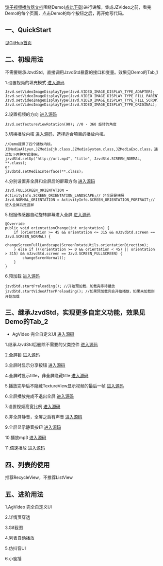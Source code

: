 [饺子视频播放器文档](https://github.com/Jzvd/JZVideo)围绕Demo([点此下载](https://github.com/Jzvd/JZVideo/releases))进行讲解。集成JZVideo之前，看完Demo的每个页面，点击Demo的每个按钮之后，再开始写代码。

## 一、QuickStart

[见GitHub首页](https://github.com/Jzvd/JZVideo)

## 二、初级用法

不需要继承JzvdStd，直接调用JzvdStd暴露的接口和变量。效果见Demo的Tab_1

1.设置视频的填充模式 [进入源码](https://github.com/Jzvd/JZVideo/blob/develop/demo/src/main/java/cn/jzvd/demo/Tab_1_Basic/RotationVideoSizeActivity.java)

```
Jzvd.setVideoImageDisplayType(Jzvd.VIDEO_IMAGE_DISPLAY_TYPE_ADAPTER);
Jzvd.setVideoImageDisplayType(Jzvd.VIDEO_IMAGE_DISPLAY_TYPE_FILL_PARENT);
Jzvd.setVideoImageDisplayType(Jzvd.VIDEO_IMAGE_DISPLAY_TYPE_FILL_SCROP);
Jzvd.setVideoImageDisplayType(Jzvd.VIDEO_IMAGE_DISPLAY_TYPE_ORIGINAL);
```

2.设置视频的方向 [进入源码](https://github.com/Jzvd/JZVideo/blob/develop/demo/src/main/java/cn/jzvd/demo/Tab_1_Basic/RotationVideoSizeActivity.java)

```
Jzvd.setTextureViewRotation(90); //0 - 360 旋转的角度
```

3.切换播放内核 [进入源码](https://github.com/Jzvd/JZVideo/blob/develop/demo/src/main/java/cn/jzvd/demo/Tab_1_Basic/CustomMediaActivity.java)，选择适合项目的播放内核。

```
//Demo提供了四个播放内核。JZMediaAliyun,JZMediaIjk.class,JZMediaSystem.class,JZMediaExo.class，通过如下两种方式使用。
jzvdStd.setUp("http://url.mp4", "title", JzvdStd.SCREEN_NORMAL, **.class);
or
jzvdStd.setMediaInterface(**.class);
```

4.分别设置非全屏和全屏后的屏幕方向 [进入源码](https://github.com/Jzvd/JZVideo/blob/develop/demo/src/main/java/cn/jzvd/demo/Tab_1_Basic/OrientationActivity.java#L41)

```
Jzvd.FULLSCREEN_ORIENTATION = ActivityInfo.SCREEN_ORIENTATION_LANDSCAPE;// 非全屏是横屏
Jzvd.NORMAL_ORIENTATION = ActivityInfo.SCREEN_ORIENTATION_PORTRAIT;// 进入全屏后是竖屏
```

5.根据传感器自动旋转屏幕进入全屏 [进入源码](https://github.com/Jzvd/JZVideo/blob/develop/demo/src/main/java/cn/jzvd/demo/Tab_1_Basic/ScreenRotateActivity.java)

```
@Override
public void orientationChange(int orientation) {
    if (orientation >= 45 && orientation <= 315 && mJzvdStd.screen == Jzvd.SCREEN_NORMAL) {
        changeScreenFullLandscape(ScreenRotateUtils.orientationDirection);
    } else if (((orientation >= 0 && orientation < 45) || orientation > 315) && mJzvdStd.screen == Jzvd.SCREEN_FULLSCREEN) {
        changeScrenNormal();
    }
}
```

6.预加载 [进入源码]()

```
jzvdStd.startPreloading(); //开始预加载，加载完等待播放
jzvdStd.startVideoAfterPreloading(); //如果预加载完会开始播放，如果未加载则开始加载
```

## 三、继承JzvdStd，实现更多自定义功能，效果见Demo的Tab_2

- AgVideo 完全自定义UI [进入源码](https://github.com/Jzvd/JZVideo/blob/develop/demo/src/main/java/cn/jzvd/demo/Tab_2_Custom/AGVideo/AGVideo.java)

1.继承JzvdStd后删除不需要的父类控件 [进入源码](https://github.com/Jzvd/JZVideo/blob/develop/demo/src/main/java/cn/jzvd/demo/CustomJzvd/MyJzvdStdNoTitleNoClarity.java)

2.全屏锁 [进入源码](https://github.com/Jzvd/JZVideo/blob/develop/demo/src/main/java/cn/jzvd/demo/CustomJzvd/JzvdStdLockScreen.java)

3.全屏时显示分享按钮 [进入源码](https://github.com/Jzvd/JZVideo/blob/develop/demo/src/main/java/cn/jzvd/demo/CustomJzvd/JzvdStdShowShareButtonAfterFullscreen.java)

4.全屏时显示title，非全屏隐藏title [进入源码](https://github.com/Jzvd/JZVideo/blob/develop/demo/src/main/java/cn/jzvd/demo/CustomJzvd/JzvdStdShowTitleAfterFullscreen.java)

5.播放完毕后不隐藏TextureView显示视频的最后一帧 [进入源码](https://github.com/Jzvd/JZVideo/blob/develop/demo/src/main/java/cn/jzvd/demo/CustomJzvd/JzvdStdShowTextureViewAfterAutoComplete.java)

6.全屏播放完成不退出全屏 [进入源码](https://github.com/Jzvd/JZVideo/blob/develop/demo/src/main/java/cn/jzvd/demo/CustomJzvd/JzvdStdAutoCompleteAfterFullscreen.java)

7.设置视频高宽比例 [进入源码](https://github.com/Jzvd/JZVideo/blob/develop/demo/src/main/java/cn/jzvd/demo/Fragment_2_Custom.java#L111)

8.非全屏静音，全屏之后有声音 [进入源码](https://github.com/Jzvd/JZVideo/blob/develop/demo/src/main/java/cn/jzvd/demo/CustomJzvd/JzvdStdVolumeAfterFullscreen.java)

9.全屏显示静音按钮 [进入源码](https://github.com/Jzvd/JZVideo/blob/develop/demo/src/main/java/cn/jzvd/demo/CustomJzvd/JzvdStdVolume.java)

10.播放mp3 [进入源码](https://github.com/Jzvd/JZVideo/blob/develop/demo/src/main/java/cn/jzvd/demo/CustomJzvd/JzvdStdMp3.java)

11.倍速播放 [进入源码](https://github.com/Jzvd/JZVideo/blob/develop/demo/src/main/java/cn/jzvd/demo/CustomJzvd/JzvdStdSpeed.java)

## 四、列表的使用

推荐RecycleView，不推荐ListView

## 五、进阶用法

1.AgVideo 完全自定义UI

2.详情页穿透

3.Gif截图

4.列表自动播放

5.仿抖音UI

6.小窗播

